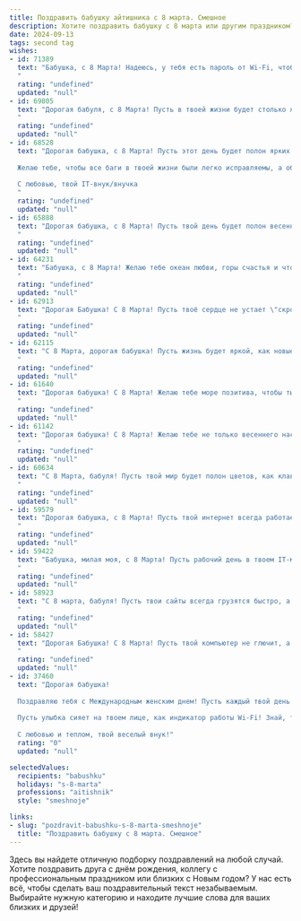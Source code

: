 ```yaml
---
title: Поздравить бабушку айтишника с 8 марта. Смешное
description: Хотите поздравить бабушку с 8 марта или другим праздником? Наш ИИ создаст незабываемое поздравление, а вы обязательно выделитесь среди других.  
date: 2024-09-13
tags: second tag
wishes:
- id: 71389
  text: "Бабушка, с 8 Марта! Надеюсь, у тебя есть пароль от Wi-Fi, чтобы ты могла спокойно залипнуть в соцсетях и забыть о всех наших проделках. 😉
  "
  rating: "undefined"
  updated: "null"
- id: 69805
  text: "Дорогая бабуля, с 8 Марта! Пусть в твоей жизни будет столько же гигабайтов счастья, сколько у внука на флешке фотографий с тобой! 😉
  "
  rating: "undefined"
  updated: "null"
- id: 68528
  text: "Дорогая бабушка, с 8 Марта! Пусть этот день будет полон ярких эмоций, как строчки кода в твоем любимом языке программирования! 😉
  
  Желаю тебе, чтобы все баги в твоей жизни были легко исправляемы, а обновления приносили только радость!
  
  С любовью, твой IT-внук/внучка
  "
  rating: "undefined"
  updated: "null"
- id: 65888
  text: "Дорогая бабушка, с 8 Марта! Пусть твой день будет полон весенних цветов, а не багов!
  "
  rating: "undefined"
  updated: "null"
- id: 64231
  text: "Бабушка, с 8 Марта! Желаю тебе океан любви, горы счастья и чтобы все твои любимые сайты работали без сбоев и ошибок. 😉
  "
  rating: "undefined"
  updated: "null"
- id: 62913
  text: "Дорогая Бабушка! С 8 Марта! Пусть твоё сердце не устает \"скроллить\" по страницам счастья, клацанье посуды звучит как мелодичная клавиатура, а \"баги\" в твоей жизни исправляются одним нажатием \"Alt + F4\"!  😉
  "
  rating: "undefined"
  updated: "null"
- id: 62115
  text: "С 8 Марта, дорогая бабушка! Пусть жизнь будет яркой, как новые алгоритмы, а настроение стабильным, как высокоскоростной интернет.  🎉👩‍💻
  "
  rating: "undefined"
  updated: "null"
- id: 61640
  text: "Дорогая бабушка! С 8 Марта! Желаю тебе море позитива, чтобы ты всегда была в тренде, как последняя модель айфона, а не тормозила как интернет в деревне. Пусть твои внуки всегда радуют тебя своими достижениями, даже если это просто успешная загрузка новой игры! 🎉
  "
  rating: "undefined"
  updated: "null"
- id: 61142
  text: "Дорогая бабушка! С 8 Марта! Желаю тебе не только весеннего настроения, но и чтобы твой любимая внук (внучка) наконец-то починил тебе Wi-Fi! 😉
  "
  rating: "undefined"
  updated: "null"
- id: 60634
  text: "С 8 Марта, бабуля! Пусть твой мир будет полон цветов, как клавиатура айтшника — знаками, а жизнь — как алгоритм — оптимизирована для максимального удовольствия и счастья! 😉💐
  "
  rating: "undefined"
  updated: "null"
- id: 59579
  text: "Дорогая бабушка, с 8 Марта! Пусть твой интернет всегда работает безупречно, а внуки не загружают твой телефон бесконечными запросами на помощь с домашкой по информатике 😉
  "
  rating: "undefined"
  updated: "null"
- id: 59422
  text: "Бабушка, милая моя, с 8 Марта! Пусть рабочий день в твоем IT-мире будет не таким напряженным, как поиск багов в коде, и пусть твой онлайн-мир будет полон ярких событий, как новый релиз крутой игры! 😄
  "
  rating: "undefined"
  updated: "null"
- id: 58923
  text: "С 8 марта, бабуля! Пусть твои сайты всегда грузятся быстро, а программы работают без багов! 😉🎂
  "
  rating: "undefined"
  updated: "null"
- id: 58427
  text: "Дорогая Бабушка! С 8 Марта! Пусть твой компьютер не глючит, а интернет летает как реактивный самолет! 😉  Желаю тебе море позитива, крепкого здоровья и чтобы все твои любимые сайты были доступны без VPN! 🥳
  "
  rating: "undefined"
  updated: "null"
- id: 37460
  text: "Дорогая бабушка!
  
  Поздравляю тебя с Международным женским днем! Пусть каждый твой день будет как обновление системы — взрывом радости и без ошибок! Желаю, чтобы твоя жизнь была заполнена яркими моментами, как хранилище с любимыми фотографиями, а трудности уходили в прошлое, как ненужные коды!
  
  Пусть улыбка сияет на твоем лице, как индикатор работы Wi-Fi! Знай, ты — наш самый главный айтишник, чье тепло и мудрость помогают нам справляться с любыми «системными сбоями»!
  
  С любовью и теплом, твой веселый внук!"
  rating: "0"
  updated: "null"

selectedValues:
  recipients: "babushku"
  holidays: "s-8-marta"
  professions: "aitishnik"
  style: "smeshnoje"

links:
- slug: "pozdravit-babushku-s-8-marta-smeshnoje"
  title: "Поздравить бабушку с 8 марта. Смешное"
---
```


Здесь вы найдете отличную подборку поздравлений на любой случай. 
Хотите поздравить друга с днём рождения, коллегу с профессиональным праздником или близких с Новым годом? У нас есть всё, чтобы сделать ваш поздравительный текст незабываемым. Выбирайте нужную категорию и находите лучшие слова для ваших близких и друзей!
